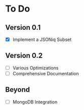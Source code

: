 # To Do

## Version 0.1
- [x] Implement a JSONiq Subset

## Version 0.2
- [ ] Various Optimizations
- [ ] Comprehensive Documentation

## Beyond
- [ ] MongoDB Integration
